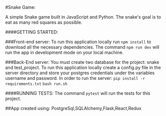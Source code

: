 #Snake Game:

A simple Snake game built in JavaScript and Python.
The snake's goal is to eat as many red squares as possible.

####GETTING STARTED:

###Front-end server:
To run this application locally run `npm install` to download all the necessary dependencies.
The command `npm run dev` will run the app in development mode on your local machine.

###Back-End server:
You must create two database for the project: snake and test_project.
To run this application locally create a config.py file in the server directory and store your postgres credentials under the variables username and password.
In order to run the server:
`pip install -r requirements.txt`
`bash run.sh`

####RUNNING TESTS:
The command `pytest` will run the tests for this project.

##App created using:
PostgreSql,SQLAlchemy,Flask,React,Redux
